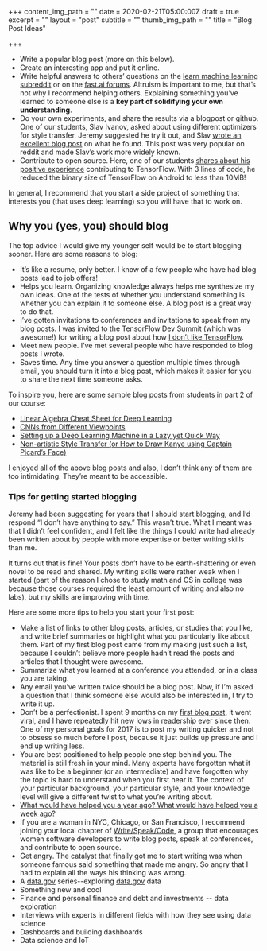+++
content_img_path = ""
date = 2020-02-21T05:00:00Z
draft = true
excerpt = ""
layout = "post"
subtitle = ""
thumb_img_path = ""
title = "Blog Post Ideas"

+++
* Write a popular blog post (more on this below).
* Create an interesting app and put it online.
* Write helpful answers to others’ questions on the [learn machine learning subreddit](https://www.reddit.com/r/learnmachinelearning/) or on the [fast.ai forums](http://forums.fast.ai/). Altruism is important to me, but that’s not why I recommend helping others. Explaining something you’ve learned to someone else is a **key part of solidifying your own understanding**.
* Do your own experiments, and share the results via a blogpost or github. One of our students, Slav Ivanov, asked about using different optimizers for style transfer. Jeremy suggested he try it out, and Slav [wrote an excellent blog post](https://medium.com/slavv/picking-an-optimizer-for-style-transfer-86e7b8cba84b) on what he found. This post was very popular on reddit and made Slav’s work more widely known.
* Contribute to open source. Here, one of our students [shares about his positive experience](http://forums.fast.ai/t/contributing-back-to-the-tools-we-use/1940) contributing to TensorFlow. With 3 lines of code, he reduced the binary size of TensorFlow on Android to less than 10MB!

In general, I recommend that you start a side project of something that interests you (that uses deep learning) so you will have that to work on.

## Why you (yes, you) should blog

The top advice I would give my younger self would be to start blogging sooner. Here are some reasons to blog:

* It’s like a resume, only better. I know of a few people who have had blog posts lead to job offers!
* Helps you learn. Organizing knowledge always helps me synthesize my own ideas. One of the tests of whether you understand something is whether you can explain it to someone else. A blog post is a great way to do that.
* I’ve gotten invitations to conferences and invitations to speak from my blog posts. I was invited to the TensorFlow Dev Summit (which was awesome!) for writing a blog post about how [I don’t like TensorFlow](http://www.fast.ai/2017/01/03/keras/).
* Meet new people. I’ve met several people who have responded to blog posts I wrote.
* Saves time. Any time you answer a question multiple times through email, you should turn it into a blog post, which makes it easier for you to share the next time someone asks.

To inspire you, here are some sample blog posts from students in part 2 of our course:

* [Linear Algebra Cheat Sheet for Deep Learning](https://medium.com/towards-data-science/linear-algebra-cheat-sheet-for-deep-learning-cd67aba4526c)
* [CNNs from Different Viewpoints](https://medium.com/@matthewkleinsmith/cnns-from-different-viewpoints-fab7f52d159c)
* [Setting up a Deep Learning Machine in a Lazy yet Quick Way](https://medium.com/@sravsatuluri/setting-up-a-deep-learning-machine-in-a-lazy-yet-quick-way-be2642318850)
* [Non-artistic Style Transfer (or How to Draw Kanye using Captain Picard’s Face)](https://hackernoon.com/non-artistic-style-transfer-or-how-to-draw-kanye-using-captain-picards-face-c4a50256b814)

I enjoyed all of the above blog posts and also, I don’t think any of them are too intimidating. They’re meant to be accessible.

### Tips for getting started blogging

Jeremy had been suggesting for years that I should start blogging, and I’d respond “I don’t have anything to say.” This wasn’t true. What I meant was that I didn’t feel confident, and I felt like the things I could write had already been written about by people with more expertise or better writing skills than me.

It turns out that is fine! Your posts don’t have to be earth-shattering or even novel to be read and shared. My writing skills were rather weak when I started (part of the reason I chose to study math and CS in college was because those courses required the least amount of writing and also no labs), but my skills are improving with time.

Here are some more tips to help you start your first post:

* Make a list of links to other blog posts, articles, or studies that you like, and write brief summaries or highlight what you particularly like about them. Part of my first blog post came from my making just such a list, because I couldn’t believe more people hadn’t read the posts and articles that I thought were awesome.
* Summarize what you learned at a conference you attended, or in a class you are taking.
* Any email you’ve written twice should be a blog post. Now, if I’m asked a question that I think someone else would also be interested in, I try to write it up.
* Don’t be a perfectionist. I spent 9 months on my [first blog post](https://medium.com/tech-diversity-files/if-you-think-women-in-tech-is-just-a-pipeline-problem-you-haven-t-been-paying-attention-cb7a2073b996), it went viral, and I have repeatedly hit new lows in readership ever since then. One of my personal goals for 2017 is to post my writing quicker and not to obsess so much before I post, because it just builds up pressure and I end up writing less.
* You are best positioned to help people one step behind you. The material is still fresh in your mind. Many experts have forgotten what it was like to be a beginner (or an intermediate) and have forgotten why the topic is hard to understand when you first hear it. The context of your particular background, your particular style, and your knowledge level will give a different twist to what you’re writing about.
* [What would have helped you a year ago? What would have helped you a week ago?](https://jvns.ca/blog/2016/05/22/how-do-you-write-blog-posts/)
* If you are a woman in NYC, Chicago, or San Francisco, I recommend joining your local chapter of [Write/Speak/Code](http://www.writespeakcode.com/chapters/), a group that encourages women software developers to write blog posts, speak at conferences, and contribute to open source.
* Get angry. The catalyst that finally got me to start writing was when someone famous said something that made me angry. So angry that I had to explain all the ways his thinking was wrong.
* A [data.gov](http://data.gov/) series--exploring [data.gov](http://data.gov/) data
* Something new and cool
* Finance and personal finance and debt and investments -- data exploration
* Interviews with experts in different fields with how they see using data science
* Dashboards and building dashboards
* Data science and IoT